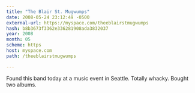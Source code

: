 ```yaml
---
title: "The Blair St. Mugwumps"
date: 2008-05-24 23:12:49 -0500
external-url: https://myspace.com/theeblairstmugwumps
hash: b8b3673f3362e336281908ada3832037
year: 2008
month: 05
scheme: https
host: myspace.com
path: /theeblairstmugwumps

---
```


Found this band today at a music event in Seattle. Totally whacky. Bought two albums.
